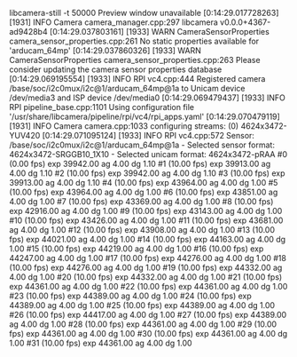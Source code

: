 libcamera-still -t 50000
Preview window unavailable
[0:14:29.017728263] [1931]  INFO Camera camera_manager.cpp:297 libcamera v0.0.0+4367-ad9428b4
[0:14:29.037803161] [1933]  WARN CameraSensorProperties camera_sensor_properties.cpp:261 No static properties available for 'arducam_64mp'
[0:14:29.037860326] [1933]  WARN CameraSensorProperties camera_sensor_properties.cpp:263 Please consider updating the camera sensor properties database
[0:14:29.069195554] [1933]  INFO RPI vc4.cpp:444 Registered camera /base/soc/i2c0mux/i2c@1/arducam_64mp@1a to Unicam device /dev/media3 and ISP device /dev/media0
[0:14:29.069479437] [1933]  INFO RPI pipeline_base.cpp:1101 Using configuration file '/usr/share/libcamera/pipeline/rpi/vc4/rpi_apps.yaml'
[0:14:29.070479119] [1931]  INFO Camera camera.cpp:1033 configuring streams: (0) 4624x3472-YUV420
[0:14:29.071095124] [1933]  INFO RPI vc4.cpp:572 Sensor: /base/soc/i2c0mux/i2c@1/arducam_64mp@1a - Selected sensor format: 4624x3472-SRGGB10_1X10 - Selected unicam format: 4624x3472-pRAA
#0 (0.00 fps) exp 39942.00 ag 4.00 dg 1.10
#1 (10.00 fps) exp 39913.00 ag 4.00 dg 1.10
#2 (10.00 fps) exp 39942.00 ag 4.00 dg 1.10
#3 (10.00 fps) exp 39913.00 ag 4.00 dg 1.10
#4 (10.00 fps) exp 43964.00 ag 4.00 dg 1.00
#5 (10.00 fps) exp 43964.00 ag 4.00 dg 1.00
#6 (10.00 fps) exp 43851.00 ag 4.00 dg 1.00
#7 (10.00 fps) exp 43369.00 ag 4.00 dg 1.00
#8 (10.00 fps) exp 42916.00 ag 4.00 dg 1.00
#9 (10.00 fps) exp 43143.00 ag 4.00 dg 1.00
#10 (10.00 fps) exp 43426.00 ag 4.00 dg 1.00
#11 (10.00 fps) exp 43681.00 ag 4.00 dg 1.00
#12 (10.00 fps) exp 43908.00 ag 4.00 dg 1.00
#13 (10.00 fps) exp 44021.00 ag 4.00 dg 1.00
#14 (10.00 fps) exp 44163.00 ag 4.00 dg 1.00
#15 (10.00 fps) exp 44219.00 ag 4.00 dg 1.00
#16 (10.00 fps) exp 44247.00 ag 4.00 dg 1.00
#17 (10.00 fps) exp 44276.00 ag 4.00 dg 1.00
#18 (10.00 fps) exp 44276.00 ag 4.00 dg 1.00
#19 (10.00 fps) exp 44332.00 ag 4.00 dg 1.00
#20 (10.00 fps) exp 44332.00 ag 4.00 dg 1.00
#21 (10.00 fps) exp 44361.00 ag 4.00 dg 1.00
#22 (10.00 fps) exp 44361.00 ag 4.00 dg 1.00
#23 (10.00 fps) exp 44389.00 ag 4.00 dg 1.00
#24 (10.00 fps) exp 44389.00 ag 4.00 dg 1.00
#25 (10.00 fps) exp 44389.00 ag 4.00 dg 1.00
#26 (10.00 fps) exp 44417.00 ag 4.00 dg 1.00
#27 (10.00 fps) exp 44389.00 ag 4.00 dg 1.00
#28 (10.00 fps) exp 44361.00 ag 4.00 dg 1.00
#29 (10.00 fps) exp 44361.00 ag 4.00 dg 1.00
#30 (10.00 fps) exp 44361.00 ag 4.00 dg 1.00
#31 (10.00 fps) exp 44361.00 ag 4.00 dg 1.00

